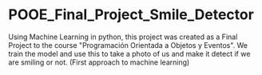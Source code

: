 # POOE_Final_Project_Smile_Detector
Using Machine Learning in python, this project was created as a Final Project to the course "Programación Orientada a Objetos y Eventos". We train the model and use this to take a photo of us and make it detect if we are smiling or not. (First approach to machine learning)
